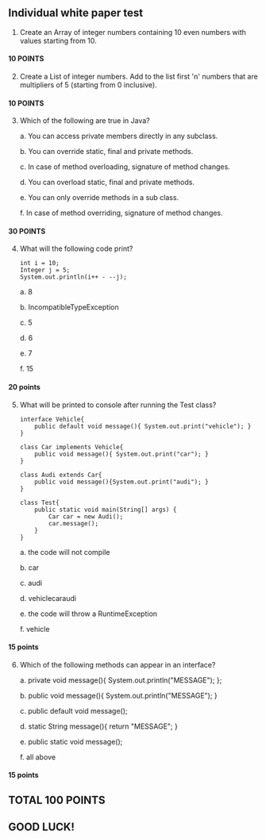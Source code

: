 ## Individual white paper test

1. Create an Array of integer numbers containing 10 even numbers with
 values starting from 10.

#### 10 POINTS


2. Create a List of integer numbers. Add to the list first 'n' numbers that are
 multipliers of 5 (starting from 0 inclusive).

#### 10 POINTS


3. Which of the following are true in Java?

    a. You can access private members directly in any subclass.

    b. You can override static, final and private methods.

    c. In case of method overloading, signature of method changes.

    d. You can overload static, final and private methods.

    e. You can only override methods in a sub class.

    f. In case of method overriding, signature of method changes.

#### 30 POINTS


4. What will the following code print?

    ```
    int i = 10;
    Integer j = 5;
    System.out.println(i++ - --j);
    ```

    a. 8

    b. IncompatibleTypeException

    c. 5

    d. 6

    e. 7

    f. 15

#### 20 points


5. What will be printed to console after running the Test class?

    ```
    interface Vehicle{
        public default void message(){ System.out.print("vehicle"); }
    }

    class Car implements Vehicle{
        public void message(){ System.out.print("car"); }
    }

    class Audi extends Car{
        public void message(){System.out.print("audi"); }
    }

    class Test{
        public static void main(String[] args) {
            Car car = new Audi();
            car.message();
        }
    }
    ```

    a. the code will not compile

    b. car

    c. audi

    d. vehiclecaraudi

    e. the code will throw a RuntimeException

    f. vehicle

#### 15 points


6. Which of the following methods can appear in an interface?

    a.   private void message(){ System.out.println("MESSAGE"); };

    b.   public void message(){ System.out.println("MESSAGE"); }

    c.   public default void message();

    d.   static String message(){ return "MESSAGE"; }

    e.   public static void message();

    f.   all above

#### 15 points


## TOTAL 100 POINTS

## GOOD LUCK!




